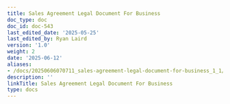```yaml
---
title: Sales Agreement Legal Document For Business
doc_type: doc
doc_id: doc-543
last_edited_date: '2025-05-25'
last_edited_by: Ryan Laird
version: '1.0'
weight: 2
date: '2025-06-12'
aliases:
- /docs/20250606070711_sales-agreement-legal-document-for-business_1_1/
description: ''
linkTitle: Sales Agreement Legal Document For Business
type: docs
---
```


